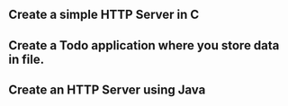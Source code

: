 ## Create a simple HTTP Server in C

## Create a Todo application where you store data in file.

## Create an HTTP Server using Java